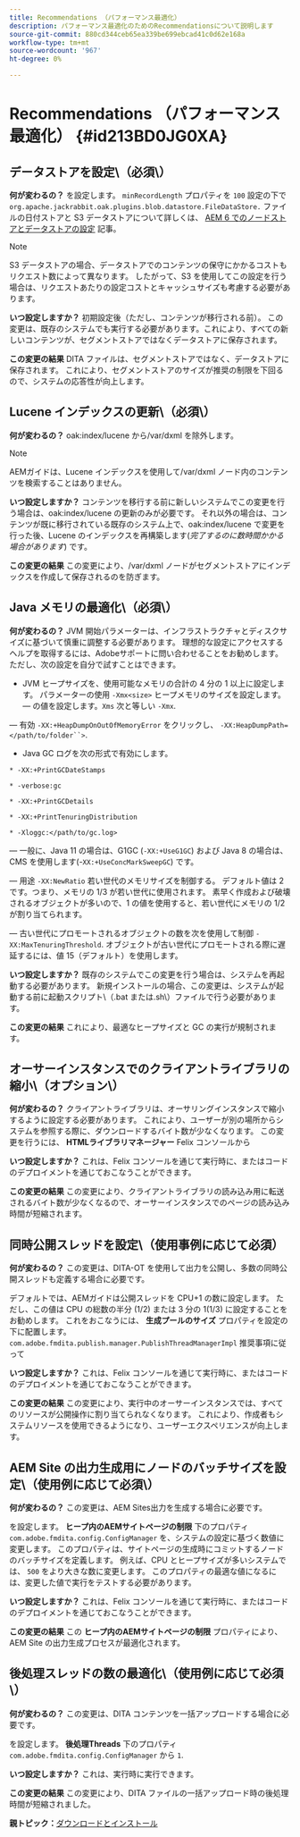 ```yaml
---
title: Recommendations （パフォーマンス最適化）
description: パフォーマンス最適化のためのRecommendationsについて説明します
source-git-commit: 880cd344ceb65ea339be699ebcad41c0d62e168a
workflow-type: tm+mt
source-wordcount: '967'
ht-degree: 0%

---
```


# Recommendations （パフォーマンス最適化） {#id213BD0JG0XA}

## データストアを設定\（必須\）

**何が変わるの？**
を設定します。 `minRecordLength` プロパティを `100` 設定の下で `org.apache.jackrabbit.oak.plugins.blob.datastore.FileDataStore.` ファイルの日付ストアと S3 データストアについて詳しくは、 [AEM 6 でのノードストアとデータストアの設定](https://helpx.adobe.com/experience-manager/6-5/sites/deploying/using/data-store-config.html) 記事。

>[!NOTE]
>
> S3 データストアの場合、データストアでのコンテンツの保守にかかるコストもリクエスト数によって異なります。 したがって、S3 を使用してこの設定を行う場合は、リクエストあたりの設定コストとキャッシュサイズも考慮する必要があります。

**いつ設定しますか？**
初期設定後（ただし、コンテンツが移行される前）。 この変更は、既存のシステムでも実行する必要があります。これにより、すべての新しいコンテンツが、セグメントストアではなくデータストアに保存されます。

**この変更の結果**
DITA ファイルは、セグメントストアではなく、データストアに保存されます。 これにより、セグメントストアのサイズが推奨の制限を下回るので、システムの応答性が向上します。

## Lucene インデックスの更新\（必須\）

**何が変わるの？**
oak:index/lucene から/var/dxml を除外します。

>[!NOTE]
>
> AEMガイドは、Lucene インデックスを使用して/var/dxml ノード内のコンテンツを検索することはありません。

**いつ設定しますか？**
コンテンツを移行する前に新しいシステムでこの変更を行う場合は、oak:index/lucene の更新のみが必要です。 それ以外の場合は、コンテンツが既に移行されている既存のシステム上で、oak:index/lucene で変更を行った後、Lucene のインデックスを再構築します\(*完了するのに数時間かかる場合があります*\) です。

**この変更の結果**
この変更により、/var/dxml ノードがセグメントストアにインデックスを作成して保存されるのを防ぎます。

## Java メモリの最適化\（必須\）

**何が変わるの？**
JVM 開始パラメーターは、インフラストラクチャとディスクサイズに基づいて慎重に調整する必要があります。 理想的な設定にアクセスするヘルプを取得するには、Adobeサポートに問い合わせることをお勧めします。 ただし、次の設定を自分で試すことはできます。

- JVM ヒープサイズを、使用可能なメモリの合計の 4 分の 1 以上に設定します。 パラメーターの使用 `-Xmx<size>` ヒープメモリのサイズを設定します。  — の値を設定します。`Xms` 次と等しい `-Xmx`.

 — 有効 `-XX:+HeapDumpOnOutOfMemoryError` をクリックし、 `-XX:HeapDumpPath=</path/to/folder``>`.

- Java GC ログを次の形式で有効にします。

`* -XX:+PrintGCDateStamps`

`* -verbose:gc`

`* -XX:+PrintGCDetails`

`* -XX:+PrintTenuringDistribution`

`* -Xloggc:</path/to/gc.log>`

 — 一般に、Java 11 の場合は、G1GC \(`-XX:+UseG1GC`\) および Java 8 の場合は、CMS を使用します\(-`XX:+UseConcMarkSweepGC`\) です。

 — 用途 `-XX:NewRatio` 若い世代のメモリサイズを制御する。 デフォルト値は 2 です。つまり、メモリの 1/3 が若い世代に使用されます。 素早く作成および破壊されるオブジェクトが多いので、1 の値を使用すると、若い世代にメモリの 1/2 が割り当てられます。

 — 古い世代にプロモートされるオブジェクトの数を次を使用して制御 `-XX:MaxTenuringThreshold`. オブジェクトが古い世代にプロモートされる際に遅延するには、値 15（デフォルト）を使用します。

**いつ設定しますか？**
既存のシステムでこの変更を行う場合は、システムを再起動する必要があります。 新規インストールの場合、この変更は、システムが起動する前に起動スクリプト\（.bat または.sh\）ファイルで行う必要があります。

**この変更の結果**
これにより、最適なヒープサイズと GC の実行が規制されます。

## オーサーインスタンスでのクライアントライブラリの縮小\（オプション\）

**何が変わるの？**
クライアントライブラリは、オーサリングインスタンスで縮小するように設定する必要があります。 これにより、ユーザーが別の場所からシステムを参照する際に、ダウンロードするバイト数が少なくなります。 この変更を行うには、 **HTMLライブラリマネージャー** Felix コンソールから

**いつ設定しますか？**
これは、Felix コンソールを通じて実行時に、またはコードのデプロイメントを通じておこなうことができます。

**この変更の結果**
この変更により、クライアントライブラリの読み込み用に転送されるバイト数が少なくなるので、オーサーインスタンスでのページの読み込み時間が短縮されます。

## 同時公開スレッドを設定\（使用事例に応じて必須）

**何が変わるの？**
この変更は、DITA-OT を使用して出力を公開し、多数の同時公開スレッドも定義する場合に必要です。

デフォルトでは、AEMガイドは公開スレッドを CPU+1 の数に設定します。 ただし、この値は CPU の総数の半分 (1/2) または 3 分の 1(1/3) に設定することをお勧めします。 これをおこなうには、 **生成プールのサイズ** プロパティを設定の下に配置します。 `com.adobe.fmdita.publish.manager.PublishThreadManagerImpl` 推奨事項に従って

**いつ設定しますか？**
これは、Felix コンソールを通じて実行時に、またはコードのデプロイメントを通じておこなうことができます。

**この変更の結果**
この変更により、実行中のオーサーインスタンスでは、すべてのリソースが公開操作に割り当てられなくなります。 これにより、作成者もシステムリソースを使用できるようになり、ユーザーエクスペリエンスが向上します。

## AEM Site の出力生成用にノードのバッチサイズを設定\（使用例に応じて必須\）

**何が変わるの？**
この変更は、AEM Sites出力を生成する場合に必要です。

を設定します。 **ヒープ内のAEMサイトページの制限** 下のプロパティ `com.adobe.fmdita.config.ConfigManager` を、システムの設定に基づく数値に変更します。 このプロパティは、サイトページの生成時にコミットするノードのバッチサイズを定義します。 例えば、CPU とヒープサイズが多いシステムでは、 `500` をより大きな数に変更します。 このプロパティの最適な値になるには、変更した値で実行をテストする必要があります。

**いつ設定しますか？**
これは、Felix コンソールを通じて実行時に、またはコードのデプロイメントを通じておこなうことができます。

**この変更の結果**
この **ヒープ内のAEMサイトページの制限** プロパティにより、AEM Site の出力生成プロセスが最適化されます。

## 後処理スレッドの数の最適化\（使用例に応じて必須\）

**何が変わるの？**
この変更は、DITA コンテンツを一括アップロードする場合に必要です。

を設定します。 **後処理Threads** 下のプロパティ `com.adobe.fmdita.config.ConfigManager` から `1`.

**いつ設定しますか？**
これは、実行時に実行できます。

**この変更の結果**
この変更により、DITA ファイルの一括アップロード時の後処理時間が短縮されました。

**親トピック：**[&#x200B;ダウンロードとインストール](download-install.md)
